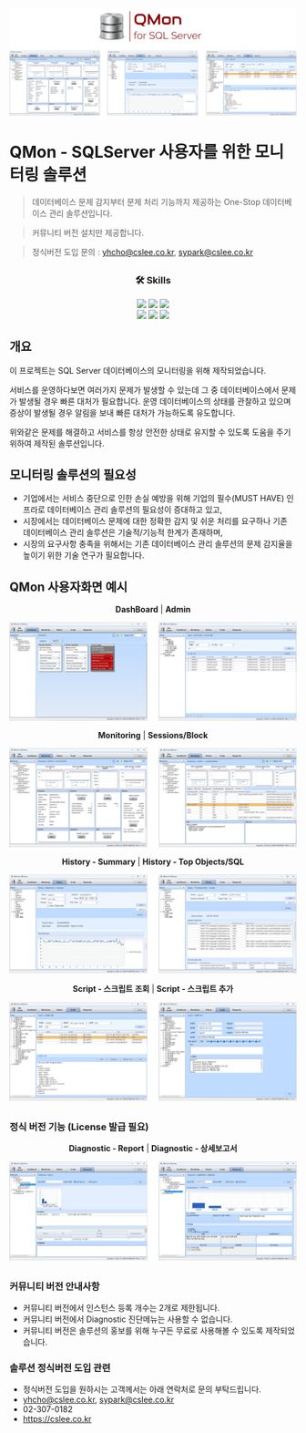 ![Qmon](/image/qmon01.png)

##

# QMon - SQLServer 사용자를 위한 모니터링 솔루션

> 데이터베이스 문제 감지부터 문제 처리 기능까지 제공하는 One-Stop 데이터베이스 관리 솔루션입니다.

> 커뮤니티 버전 설치만 제공합니다.

> 정식버전 도입 문의 : yhcho@cslee.co.kr, sypark@cslee.co.kr

##

<div align="center">

  ### 🛠️ Skills
  <img src="https://img.shields.io/badge/c%23-512BD4?style=for-the-badge&logo=csharp&logoColor=white">
  <img src="https://img.shields.io/badge/visualstudio-5C2D91?style=for-the-badge&logo=visualstudio&logoColor=white">
  <img src="https://img.shields.io/badge/.NET-3484D2?style=for-the-badge&logo=dotnet&logoColor=white">
  </br>
  <img src="https://img.shields.io/badge/microsoft%20sql%20server-CC2927?style=for-the-badge&logo=microsoftsqlserver&logoColor=white">
  <img src="https://img.shields.io/badge/Amazon%20EC2-FF9900?style=for-the-badge&logo=Amazon%20EC2&logoColor=white">
  <img src="https://img.shields.io/badge/git-F05032?style=for-the-badge&logo=git&logoColor=white">

</div>

## 개요
이 프로젝트는 SQL Server 데이터베이스의 모니터링을 위해 제작되었습니다.

서비스를 운영하다보면 여러가지 문제가 발생할 수 있는데 그 중 데이터베이스에서 문제가 발생될 경우 빠른 대처가 필요합니다. 운영 데이터베이스의 상태를 관찰하고 있으며 증상이 발생될 경우 알림을 보내 빠른 대처가 가능하도록 유도합니다.

위와같은 문제를 해결하고 서비스를 항상 안전한 상태로 유지할 수 있도록 도움을 주기 위하여 제작된 솔루션입니다.

## 모니터링 솔루션의 필요성
- 기업에서는 서비스 중단으로 인한 손실 예방을 위해 기업의 필수(MUST HAVE) 인프라로 데이터베이스 관리 솔루션의 필요성이 증대하고 있고,
- 시장에서는 데이터베이스 문제에 대한 정확한 감지 및 쉬운 처리를 요구하나 기존 데이터베이스 관리 솔루션은 기술적/기능적 한계가 존재하며,
- 시장의 요구사항 충족을 위해서는 기존 데이터베이스 관리 솔루션의 문제 감지율을 높이기 위한 기술 연구가 필요합니다.

## QMon 사용자화면 예시

<div align="center">
  <strong>DashBoard</strong> | <strong>Admin</strong>
</div>

![grop1](/image/qmon_grp01.png)

<div align="center">
  <strong>Monitoring</strong> | <strong>Sessions/Block</strong>
</div>

![grop2](/image/qmon_grp02.png)

<div align="center">
  <strong>History - Summary</strong> | <strong>History - Top Objects/SQL</strong>
</div>

![grop3](/image/qmon_grp03.png)

<div align="center">
  <strong>Script - 스크립트 조회</strong> | <strong>Script - 스크립트 추가</strong>
</div>

![grop4](/image/qmon_grp04.png)

##

### 정식 버전 기능 (License 발급 필요)

<div align="center">
  <strong>Diagnostic - Report</strong> | <strong>Diagnostic - 상세보고서</strong>
</div>

![grop5](/image/qmon_grp05.png)

##

### 커뮤니티 버전 안내사항
- 커뮤니티 버전에서 인스턴스 등록 개수는 2개로 제한됩니다.
- 커뮤니티 버전에서 Diagnostic 진단메뉴는 사용할 수 없습니다.
- 커뮤니티 버전은 솔루션의 홍보를 위해 누구든 무료로 사용해볼 수 있도록 제작되었습니다.

### 솔루션 정식버전 도입 관련
- 정식버전 도입을 원하시는 고객께서는 아래 연락처로 문의 부탁드립니다.
- yhcho@cslee.co.kr, sypark@cslee.co.kr
- 02-307-0182
- https://cslee.co.kr
